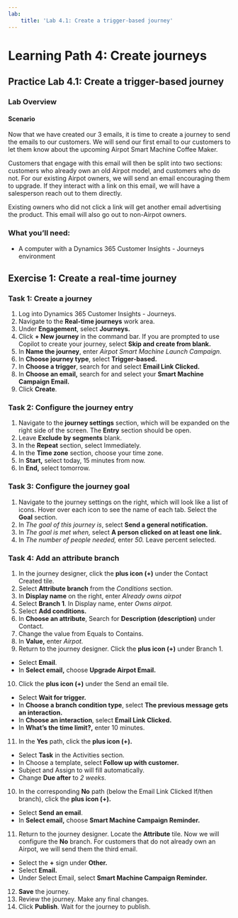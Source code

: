 ```yaml
---
lab:
    title: 'Lab 4.1: Create a trigger-based journey'
---
```


# Learning Path 4: Create journeys

## Practice Lab 4.1: Create a trigger-based journey 

### Lab Overview

#### Scenario
Now that we have created our 3 emails, it is time to create a journey to send the emails to our customers. We will send our first email to our customers to let them know about the upcoming Airpot Smart Machine Coffee Maker.

Customers that engage with this email will then be split into two sections: customers who already own an old Airpot model, and customers who do not. For our existing Airpot owners, we will send an email encouraging them to upgrade. If they interact with a link on this email, we will have a salesperson reach out to them directly.

Existing owners who did not click a link will get another email advertising the product. This email will also go out to non-Airpot owners.


### What you’ll need:
- A computer with a Dynamics 365 Customer Insights - Journeys environment

## Exercise 1: Create a real-time journey

### Task 1: Create a journey
1.  Log into Dynamics 365 Customer Insights - Journeys.
2.  Navigate to the **Real-time journeys** work area.
3.  Under **Engagement**, select **Journeys.**
4.  Click **+ New journey** in the command bar. If you are prompted to use Copilot to create your journey, select **Skip and create from blank.**
5.  In **Name the journey**, enter *Airpot Smart Machine Launch Campaign.*
6.  In **Choose journey type**, select **Trigger-based.**
7.  In **Choose a trigger**, search for and select **Email Link Clicked.**
8.  In **Choose an email,** search for and select your **Smart Machine Campaign Email.**
9.  Click **Create**.

### Task 2: Configure the journey entry
1. Navigate to the **journey settings** section, which will be expanded on the right side of the screen. The **Entry** section should be open.
2. Leave **Exclude by segments** blank.
3. In the **Repeat** section, select Immediately.
4. In the **Time zone** section, choose your time zone.
5. In **Start,** select today, 15 minutes from now.
6. In **End,** select tomorrow.

### Task 3: Configure the journey goal
1.  Navigate to the journey settings on the right, which will look like a list of icons. Hover over each icon to see the name of each tab. Select the **Goal** section.
2.  In *The goal of this journey is*, select **Send a general notification.**
3.  In *The goal is met when,* select **A person clicked on at least one link.**
4.  In *The number of people needed,* enter *50.* Leave percent selected.

### Task 4: Add an attribute branch
1. In the journey designer, click the **plus icon (+)** under the Contact Created tile.
2. Select **Attribute branch** from the *Conditions* section.
3. In **Display name** on the right, enter *Already owns airpot*
4. Select **Branch 1**. In Display name, enter *Owns airpot.*
5. Select **Add conditions.**
6. In **Choose an attribute**, Search for **Description (description)** under Contact.
7. Change the value from Equals to Contains.
8. In **Value,** enter *Airpot.*
9. Return to the journey designer. Click the **plus icon (+)** under Branch 1.
  - Select **Email**.
  - In **Select email,** choose **Upgrade Airpot Email.**
10.  Click the **plus icon (+)** under the Send an email tile.
  - Select **Wait for trigger.**
  - In **Choose a branch condition type**, select **The previous message gets an interaction.**
  - In **Choose an interaction**, select **Email Link Clicked.**
  - In **What’s the time limit?,** enter 10 minutes.
11. In the **Yes** path, click the **plus icon (+).**
  - Select **Task** in the Activities section.
  - In Choose a template, select **Follow up with customer.**
  - Subject and Assign to will fill automatically.
  - Change **Due after** to *2 weeks.*
10. In the corresponding **No** path (below the Email Link Clicked If/then branch), click the **plus icon (+).**
  - Select **Send an email**.
  - In **Select email,** choose **Smart Machine Campaign Reminder.**
11. Return to the journey designer. Locate the **Attribute** tile. Now we will configure the **No** branch. For customers that do not already own an Airpot, we will send them the third email.
  - Select the **+** sign under **Other.**
  - Select **Email.**
  - Under Select Email, select **Smart Machine Campaign Reminder.**
12. **Save** the journey.
13. Review the journey. Make any final changes.
14. Click **Publish**. Wait for the journey to publish.
